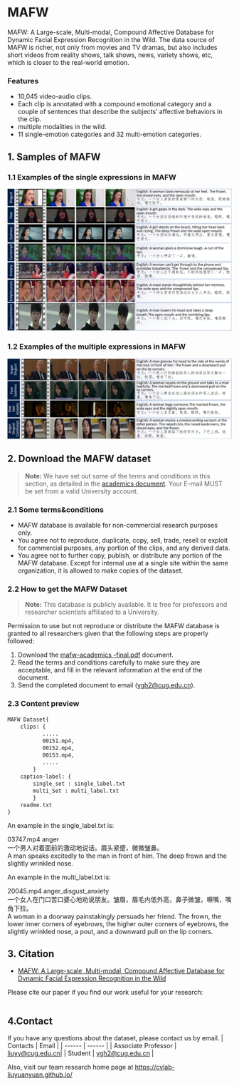 

# MAFW


MAFW: A Large-scale, Multi-modal, Compound Affective Database for Dynamic Facial Expression  Recognition in the Wild. The data source of MAFW is richer, not only from movies and TV dramas, but also includes short videos from reality shows, talk shows, news, variety shows, etc, which is closer to the real-world emotion.

### Features

- 10,045 video-audio clips.
- Each clip is annotated with a compound emotional category and a couple of sentences that describe the subjects’ affective behaviors in the clip.
- multiple modalities in the wild.
- 11 single-emotion categories and 32 multi-emotion categories.


## 1. Samples of MAFW


### 1.1 Examples of the single expressions in MAFW

![image](imgs/image03.png)

### 1.2 Examples of the multiple expressions in MAFW
![image](imgs/image04.png)


## 2. Download the MAFW dataset

> **Note:** We have set out some of the terms and conditions in this section, as detailed in the [academics document](https://github.com//MAFW-datset/mafw/blob/main/academics/mafw-academics-final.pdf). Your E-mail MUST be set from a valid University account.

### 2.1 Some terms&conditions
- MAFW database is available for non-commercial research purposes only.
- You agree not to reproduce, duplicate, copy, sell, trade, resell or exploit for commercial purposes, any portion of the clips, and any derived data.
- You agree not to further copy, publish, or distribute any portion of the MAFW database. Except for internal use at a single site within the same organization, it is allowed to make copies of the dataset.



### 2.2 How to get the MAFW Dataset

> **Note:** This database is publicly available. It is free for professors and researcher scientists affiliated to a University.

Permission to use but not reproduce or distribute the MAFW database is granted to all researchers given that the following steps are properly followed:
1. Download the [mafw-academics -final.pdf](https://github.com//MAFW-datset/mafw/blob/main/academics/mafw-academics-final.pdf) document.
2. Read the terms and conditions carefully to make sure they are acceptable, and fill in the relevant information at the end of the document.
3. Send the completed document to email (ygh2@cug.edu.cn).

### 2.3 Content preview


```
MAFW Dataset{
	clips: {
	       .....
	       00151.mp4,
	       00152.mp4,
	       00153.mp4,
	       .....
		}
	caption-label: {
		single_set : single_label.txt
		multi_Set : multi_label.txt		 
		}
	readme.txt
}
```
An example in the single_label.txt is:

03747.mp4  anger  <br>一个男人对着面前的激动地说话。眉头紧蹙，微微皱鼻。 <br> A man speaks excitedly to the man in front of him. The deep frown and the slightly wrinkled nose.

An example in the multi_label.txt is:

20045.mp4	anger_disgust_anxiety	<br>一个女人在门口苦口婆心地劝说朋友。皱眉，眉毛内低外高，鼻子微皱，噘嘴，嘴角下拉。	<br>A woman in a doorway painstakingly persuads her friend. The frown, the lower inner corners of eyebrows, the higher outer corners of eyebrows, the slightly wrinkled nose, a pout, and a downward pull on the lip corners.


## 3. Citation

- [MAFW: A Large-scale, Multi-modal, Compound Affective Database for Dynamic Facial Expression Recognition in the Wild]()

Please cite our paper if you find our work useful for your research:

```
```

## 4.Contact 

If you have any questions about the dataset, please contact us by email.
| Contacts | Email |
| ------ | ------ |
| Associate Professor | liuyy@cug.edu.cn|
| Student | ygh2@cug.edu.cn |


Also, visit our team research home page at https://cvlab-liuyuanyuan.github.io/



